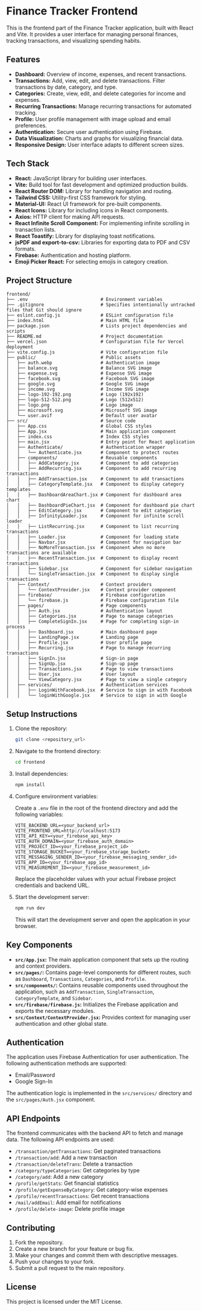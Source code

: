 # Finance Tracker Frontend

This is the frontend part of the Finance Tracker application, built with React and Vite. It provides a user interface for managing personal finances, tracking transactions, and visualizing spending habits.

## Features

- **Dashboard:** Overview of income, expenses, and recent transactions.
- **Transactions:** Add, view, edit, and delete transactions. Filter transactions by date, category, and type.
- **Categories:** Create, view, edit, and delete categories for income and expenses.
- **Recurring Transactions:** Manage recurring transactions for automated tracking.
- **Profile:** User profile management with image upload and email preferences.
- **Authentication:** Secure user authentication using Firebase.
- **Data Visualization:** Charts and graphs for visualizing financial data.
- **Responsive Design:** User interface adapts to different screen sizes.

## Tech Stack

- **React:** JavaScript library for building user interfaces.
- **Vite:** Build tool for fast development and optimized production builds.
- **React Router DOM:** Library for handling navigation and routing.
- **Tailwind CSS:** Utility-first CSS framework for styling.
- **Material-UI:** React UI framework for pre-built components.
- **React Icons:** Library for including icons in React components.
- **Axios:** HTTP client for making API requests.
- **React Infinite Scroll Component:** For implementing infinite scrolling in transaction lists.
- **React Toastify:** Library for displaying toast notifications.
- **jsPDF and export-to-csv:** Libraries for exporting data to PDF and CSV formats.
- **Firebase:** Authentication and hosting platform.
- **Emoji Picker React:** For selecting emojis in category creation.

## Project Structure
```
frontend/
├── .env                           # Environment variables
├── .gitignore                     # Specifies intentionally untracked files that Git should ignore
├── eslint.config.js               # ESLint configuration file
├── index.html                     # Main HTML file
├── package.json                   # Lists project dependencies and scripts
├── README.md                      # Project documentation
├── vercel.json                    # Configuration file for Vercel deployment
├── vite.config.js                 # Vite configuration file
├── public/                        # Public assets
│   ├── auth.webp                  # Authentication image
│   ├── balance.svg                # Balance SVG image
│   ├── expense.svg                # Expense SVG image
│   ├── facebook.svg               # Facebook SVG image
│   ├── google.svg                 # Google SVG image
│   ├── income.svg                 # Income SVG image
│   ├── logo-192-192.png           # Logo (192x192)
│   ├── logo-512-512.png           # Logo (512x512)
│   ├── logo.png                   # Logo image
│   ├── microsoft.svg              # Microsoft SVG image
│   └── user.avif                  # Default user avatar
├── src/                           # Source code
│   ├── App.css                    # Global CSS styles
│   ├── App.jsx                    # Main application component
│   ├── index.css                  # Index CSS styles
│   ├── main.jsx                   # Entry point for React application
│   ├── Authenticate/              # Authentication wrapper
│   │   └── Authenticate.jsx       # Component to protect routes
│   ├── components/                # Reusable components
│   │   ├── AddCategory.jsx        # Component to add categories
│   │   ├── AddRecurring.jsx       # Component to add recurring transactions
│   │   ├── AddTransaction.jsx     # Component to add transactions
│   │   ├── CategoryTemplate.jsx   # Component to display category templates
│   │   ├── DashboardAreaChart.jsx # Component for dashboard area chart
│   │   ├── DashboardPieChart.jsx  # Component for dashboard pie chart
│   │   ├── EditCategory.jsx       # Component to edit categories
│   │   ├── InfinityLoader.jsx     # Component for infinite scroll loader
│   │   ├── ListRecurring.jsx      # Component to list recurring transactions
│   │   ├── Loader.jsx             # Component for loading state
│   │   ├── Navbar.jsx             # Component for navigation bar
│   │   ├── NoMoreTransaction.jsx  # Component when no more transactions are available
│   │   ├── RecentTransaction.jsx  # Component to display recent transactions
│   │   ├── Sidebar.jsx            # Component for sidebar navigation
│   │   └── SingleTransaction.jsx  # Component to display single transactions
│   ├── Context/                   # Context providers
│   │   └── ContextProvider.jsx    # Context provider component
│   ├── firebase/                  # Firebase configuration
│   │   └── firebase.js            # Firebase configuration file
│   ├── pages/                     # Page components
│   │   ├── Auth.jsx               # Authentication layout
│   │   ├── Categories.jsx         # Page to manage categories
│   │   ├── CompleteSignIn.jsx     # Page for completing sign-in process
│   │   ├── Dashboard.jsx          # Main dashboard page
│   │   ├── LandingPage.jsx        # Landing page
│   │   ├── Profile.jsx            # User profile page
│   │   ├── Recurring.jsx          # Page to manage recurring transactions
│   │   ├── SignIn.jsx             # Sign-in page
│   │   ├── SignUp.jsx             # Sign-up page
│   │   ├── Transactions.jsx       # Page to view transactions
│   │   ├── User.jsx               # User layout
│   │   └── ViewCategory.jsx       # Page to view a single category
│   ├── services/                  # Authentication services
│   │   ├── LoginWithFacebook.jsx  # Service to sign in with Facebook
│   │   └── loginWithGoogle.jsx    # Service to sign in with Google
```


## Setup Instructions

1.  Clone the repository:

    ```bash
    git clone <repository_url>
    ```
2.  Navigate to the frontend directory:

    ```bash
    cd frontend
    ```
3.  Install dependencies:

    ```bash
    npm install
    ```
4.  Configure environment variables:

    Create a `.env` file in the root of the frontend directory and add the following variables:

    ```
    VITE_BACKEND_URL=<your_backend_url>
    VITE_FRONTEND_URL=http://localhost:5173
    VITE_API_KEY=<your_firebase_api_key>
    VITE_AUTH_DOMAIN=<your_firebase_auth_domain>
    VITE_PROJECT_ID=<your_firebase_project_id>
    VITE_STORAGE_BUCKET=<your_firebase_storage_bucket>
    VITE_MESSAGING_SENDER_ID=<your_firebase_messaging_sender_id>
    VITE_APP_ID=<your_firebase_app_id>
    VITE_MEASUREMENT_ID=<your_firebase_measurement_id>
    ```

    Replace the placeholder values with your actual Firebase project credentials and backend URL.
5.  Start the development server:

    ```bash
    npm run dev
    ```

    This will start the development server and open the application in your browser.

## Key Components

-   **`src/App.jsx`:** The main application component that sets up the routing and context providers.
-   **`src/pages/`:** Contains page-level components for different routes, such as `Dashboard`, `Transactions`, `Categories`, and `Profile`.
-   **`src/components/`:** Contains reusable components used throughout the application, such as `AddTransaction`, `SingleTransaction`, `CategoryTemplate`, and `Sidebar`.
-   **`src/firebase/firebase.js`:** Initializes the Firebase application and exports the necessary modules.
-   **`src/Context/ContextProvider.jsx`:** Provides context for managing user authentication and other global state.

## Authentication

The application uses Firebase Authentication for user authentication. The following authentication methods are supported:

-   Email/Password
-   Google Sign-In

The authentication logic is implemented in the `src/services/` directory and the `src/pages/Auth.jsx` component.

## API Endpoints

The frontend communicates with the backend API to fetch and manage data. The following API endpoints are used:

-   `/transaction/getTransactions`: Get paginated transactions
-   `/transaction/add`: Add a new transaction
-   `/transaction/deleteTrans`: Delete a transaction
-   `/category/typeCategories`: Get categories by type
-   `/category/add`: Add a new category
-   `/profile/getStats`: Get financial statistics
-   `/profile/getExpenseByCategory`: Get category-wise expenses
-   `/profile/recentTransactions`: Get recent transactions
-   `/mail/addEmail`: Add email for notifications
-   `/profile/delete-image`: Delete profile image

## Contributing

1.  Fork the repository.
2.  Create a new branch for your feature or bug fix.
3.  Make your changes and commit them with descriptive messages.
4.  Push your changes to your fork.
5.  Submit a pull request to the main repository.

## License

This project is licensed under the MIT License.